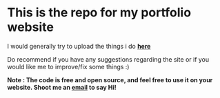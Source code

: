 

# This is the repo for my portfolio website 

I would generally try to upload the things i do **[here](https://thesachinsingh.github.io)**

Do recommend if you have any suggestions regarding the site or if you would like me to improve/fix some things :)


**Note : The code is free and open source, and feel free to use it on your website. Shoot me an [email](mailto:thesachinsbaghel@gmail.com) to say Hi!**
